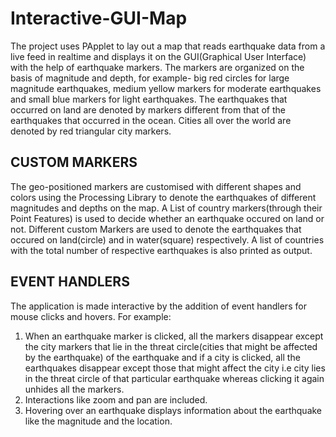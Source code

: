 # Interactive-GUI-Map

The project uses PApplet to lay out a map that reads earthquake data from a live feed in realtime and displays it on the GUI(Graphical User Interface) with the help of earthquake markers. The markers are organized on the basis of magnitude and depth, for example- big red circles for large magnitude earthquakes, medium yellow markers for moderate earthquakes and small blue markers for light earthquakes. The earthquakes that occurred on land are denoted by markers different from that of the earthquakes that occurred in the ocean. Cities all over the world are denoted by red triangular city markers.
 

CUSTOM MARKERS
----------
The geo-positioned markers are customised with different shapes and colors using the Processing Library to denote the earthquakes of different magnitudes and depths on the map. A List of country markers(through their Point Features) is used to decide whether an earthquake occured on land or not. Different custom Markers are used to denote the earthquakes that occured on land(circle) and in water(square) respectively. A list of countries with the total number of respective earthquakes is also printed as output.

EVENT HANDLERS
----------
The application is made interactive by the addition of event handlers for mouse clicks and hovers. For example:
1. When an earthquake marker is clicked, all the markers disappear except the city markers that lie in the threat circle(cities that might be affected by the earthquake) of the earthquake and if a city is clicked, all the earthquakes disappear except those that might affect the city i.e city lies in the threat circle of that particular earthquake whereas clicking it again unhides all the markers. 
2. Interactions like zoom and pan are included.
3. Hovering over an earthquake displays information about the earthquake like the magnitude and the location.
